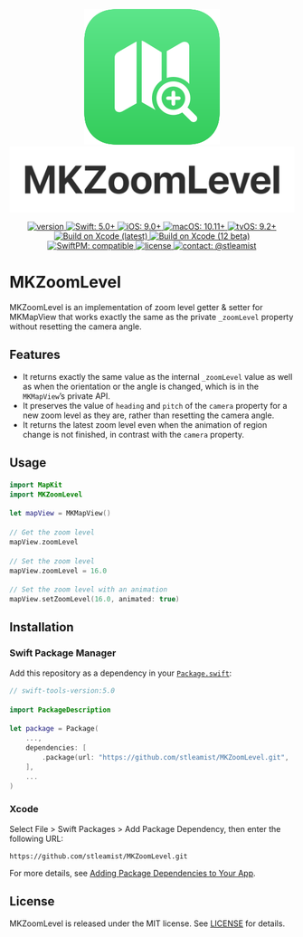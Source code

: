 <p align="center">
    <img src="/Docs/Images/MKZoomLevel-Icon.svg">
    <img src="/Docs/Images/MKZoomLevel-Logotype.svg">
</p>

<p align="center">
    <a href="https://github.com/stleamist/MKZoomLevel/releases/latest">
        <img src="https://img.shields.io/github/v/tag/stleamist/MKZoomLevel?label=version&labelColor=303840" alt="version">
    </a>
    <a href="https://swift.org/">
        <img src="https://img.shields.io/badge/Swift-5.0+-F05138?labelColor=303840" alt="Swift: 5.0+">
    </a>
    <a href="https://www.apple.com/ios/">
        <img src="https://img.shields.io/badge/iOS-9.0+-007AFF?labelColor=303840" alt="iOS: 9.0+">
    </a>
    <a href="https://www.apple.com/macos/">
        <img src="https://img.shields.io/badge/macOS-10.11+-007AFF?labelColor=303840" alt="macOS: 10.11+">
    </a>
    <a href="https://developer.apple.com/tvos/">
        <img src="https://img.shields.io/badge/tvOS-9.2+-007AFF?labelColor=303840" alt="tvOS: 9.2+">
    </a>
    <br>
    <a href="https://github.com/stleamist/MKZoomLevel/actions?query=workflow%3A%22Build+on+Xcode+%28latest%29%22">
        <img src="https://github.com/stleamist/MKZoomLevel/workflows/Build%20on%20Xcode%20(latest)/badge.svg" alt="Build on Xcode (latest)">
    </a>
    <a href="https://github.com/stleamist/MKZoomLevel/actions?query=workflow%3A%22Build+on+Xcode+%2812+beta%29%22">
        <img src="https://github.com/stleamist/MKZoomLevel/workflows/Build%20on%20Xcode%20(12%20beta)/badge.svg" alt="Build on Xcode (12 beta)">
    </a>
    <br>
    <a href="https://swift.org/package-manager/">
        <img src="https://img.shields.io/badge/SwiftPM-compatible-29CC52?labelColor=303840" alt="SwiftPM: compatible">
    </a>
    <a href="/LICENSE">
        <img src="https://img.shields.io/github/license/stleamist/MKZoomLevel?color=blue&labelColor=303840" alt="license">
    </a>
    <a href="https://twitter.com/stleamist">
        <img src="https://img.shields.io/badge/contact-@stleamist-1DA1F2?labelColor=303840" alt="contact: @stleamist">
    </a>
</p>

# MKZoomLevel
MKZoomLevel is an implementation of zoom level getter & setter for MKMapView that works exactly the same as the private `_zoomLevel` property without resetting the camera angle.

## Features
- It returns exactly the same value as the internal `_zoomLevel` value as well as when the orientation or the angle is changed, which is in the `MKMapView`’s private API.
- It preserves the value of `heading` and `pitch` of the `camera` property for a new zoom level as they are, rather than resetting the camera angle.
- It returns the latest zoom level even when the animation of region change is not finished, in contrast with the `camera` property.

## Usage
```swift
import MapKit
import MKZoomLevel

let mapView = MKMapView()

// Get the zoom level
mapView.zoomLevel

// Set the zoom level
mapView.zoomLevel = 16.0

// Set the zoom level with an animation
mapView.setZoomLevel(16.0, animated: true)
```

## Installation
### Swift Package Manager
Add this repository as a dependency in your [`Package.swift`](https://developer.apple.com/documentation/swift_packages/package):

```swift
// swift-tools-version:5.0

import PackageDescription

let package = Package(
    ...,
    dependencies: [
        .package(url: "https://github.com/stleamist/MKZoomLevel.git", .upToNextMajor(from: "1.2.0"))
    ],
    ...
)
```

### Xcode
Select File \> Swift Packages \> Add Package Dependency, then enter the following URL:

```
https://github.com/stleamist/MKZoomLevel.git
```

For more details, see [Adding Package Dependencies to Your App](https://developer.apple.com/documentation/xcode/adding_package_dependencies_to_your_app).

## License
MKZoomLevel is released under the MIT license. See [LICENSE](/LICENSE) for details.
